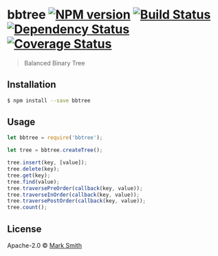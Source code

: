 # bbtree [![NPM version][npm-image]][npm-url] [![Build Status][travis-image]][travis-url] [![Dependency Status][daviddm-image]][daviddm-url] [![Coverage Status][coveralls-image]][coveralls-url]
> Balanced Binary Tree

## Installation

```sh
$ npm install --save bbtree
```

## Usage

```js
let bbtree = require('bbtree');

let tree = bbtree.createTree();

tree.insert(key, [value]);
tree.delete(key);
tree.get(key);
tree.find(value);
tree.traversePreOrder(callback(key, value));
tree.traverseInOrder(callback(key, value));
tree.traversePostOrder(callback(key, value));
tree.count();
```
## License

Apache-2.0 © [Mark Smith]()


[npm-image]: https://badge.fury.io/js/bbtree.svg
[npm-url]: https://npmjs.org/package/bbtree
[travis-image]: https://travis-ci.org/aardmark/bbtree.svg?branch=master
[travis-url]: https://travis-ci.org/aardmark/bbtree
[daviddm-image]: https://david-dm.org/aardmark/bbtree.svg?theme=shields.io
[daviddm-url]: https://david-dm.org/aardmark/bbtree
[coveralls-image]: https://coveralls.io/repos/github/aardmark/bbtree/badge.svg?branch=master
[coveralls-url]: https://coveralls.io/github/aardmark/bbtree?branch=master
